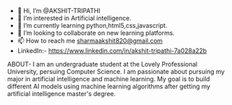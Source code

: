 - 👋 Hi, I’m @AKSHIT-TRIPATHI
- 👀 I’m interested in Artificial intelligence.
- 🌱 I’m currently learning python,html5,css,javascript.
- 💞️ I’m looking to collaborate on new learning platforms.
- 📫 How to reach me sharmaakshit820@gmail.com 
- LinkedIn:- https://www.linkedin.com/in/akshit-tripathi-7a028a22b

<!---
AKSHIT-TRIPATHI/AKSHIT-TRIPATHI is a ✨ special ✨ repository because its `README.md` (this file) appears on your GitHub profile.
You can click the Preview link to take a look at your changes.
--->
ABOUT-
I am an undergraduate student at the Lovely Professional University, persuing Computer Science. I am passionate about pursuing my major in artificial intelligence and machine learning. 
My goal is to build different AI models using machine learning algorithms after getting my artificial intelligence master's degree.
